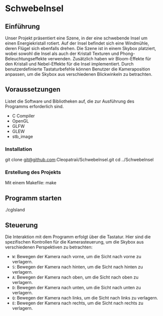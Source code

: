 # SchwebeInsel

## Einführung
Unser Projekt präsentiert eine Szene, in der eine schwebende Insel um einen Energiekristall rotiert. Auf der Insel befindet sich eine Windmühle, deren Flügel sich ebenfalls drehen. Die Szene ist in einem Skybox platziert, wobei sowohl die Insel als auch der Kristall Texturen und Phong-Beleuchtungseffekte verwenden. Zusätzlich haben wir Bloom-Effekte für den Kristall und Nebel-Effekte für die Insel implementiert. Durch benutzerdefinierte Tastaturbefehle können Benutzer die Kameraposition anpassen, um die Skybox aus verschiedenen Blickwinkeln zu betrachten.

## Voraussetzungen
Listet die Software und Bibliotheken auf, die zur Ausführung des Programms erforderlich sind.
- C Compiler
- OpenGL
- GLFW
- GLEW
- stb_image

### Installation

git clone git@github.com:Cleopatraii/SchwebeInsel.git
cd ../SchwebeInsel

### Erstellung des Projekts

Mit einem Makefile: 
make

## Programm starten
./cgIsland

## Steuerung
Die Interaktion mit dem Programm erfolgt über die Tastatur. Hier sind die spezifischen Kontrollen für die Kamerasteuerung, um die Skybox aus verschiedenen Perspektiven zu betrachten:

- `W`: Bewegen der Kamera nach vorne, um die Sicht nach vorne zu verlagern.
- `S`: Bewegen der Kamera nach hinten, um die Sicht nach hinten zu verlagern.
- `A`: Bewegen der Kamera nach oben, um die Sicht nach oben zu verlagern.
- `D`: Bewegen der Kamera nach unten, um die Sicht nach unten zu verlagern.
- `Q`: Bewegen der Kamera nach links, um die Sicht nach links zu verlagern.
- `E`: Bewegen der Kamera nach rechts, um die Sicht nach rechts zu verlagern.




